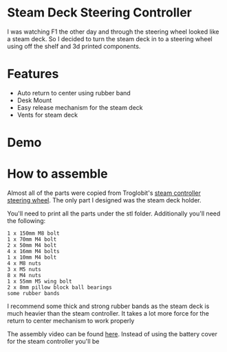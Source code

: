 # Steam Deck Steering Controller

I was watching F1 the other day and through the steering wheel looked like a steam deck. So I decided to turn the steam deck in to a steering wheel using off the shelf and 3d printed components.

# Features

* Auto return to center using rubber band
* Desk Mount
* Easy release mechanism for the steam deck
* Vents for steam deck

# Demo



# How to assemble

Almost all of the parts were copied from Troglobit's [steam controller steering wheel](https://www.thingiverse.com/thing:2441049). The only part I designed was the steam deck holder.

You'll need to print all the parts under the stl folder. Additionally you'll need the following:


    1 x 150mm M8 bolt
    1 x 70mm M4 bolt
    2 x 50mm M4 bolt
    4 x 16mm M4 bolts
    1 x 10mm M4 bolt
    4 x M8 nuts
    3 x M5 nuts
    8 x M4 nuts
    1 x 55mm M5 wing bolt
    2 x 8mm pillow block ball bearings
    some rubber bands 

I recommend some thick and strong rubber bands as the steam deck is much heavier than the steam controller. It takes a lot more force for the return to center mechanism to work properly

The assembly video can be found [here](https://www.youtube.com/watch?v=RxYKMndRXeg). Instead of using the battery cover for the steam controller you'll be 




